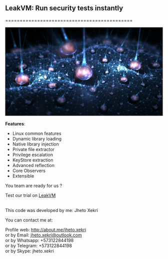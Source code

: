 <h2>LeakVM: Run security tests instantly</h2>
============================================

![LeakVM](LeakVM.jpg)

<b>Features</b>:<br>
* Linux common features<br>
* Dynamic library loading<br>
* Native library injection<br>
* Private file extractor<br>
* Privilege escalation<br>
* KeyStore extraction<br>
* Advanced reflection<br>
* Core Observers<br>
* Extensible<br>

You team are ready for us ?<br>

Test our trial on [LeakVM](https://jhetox.github.io/LeakVM/)<br><br>

This code was developed by me: Jheto Xekri<br>

You can contact me at:<br>

Profile web: http://about.me/jheto.xekri<br>
or by Email: jheto.xekri@outlook.com<br>
or by Whatsapp: +573122844198<br>
or by Telegram: +573122844198<br>
or by Skype: jheto.xekri<br>

